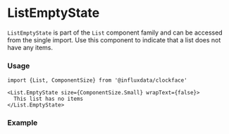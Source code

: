 # ListEmptyState

`ListEmptyState` is part of the `List` component family and can be accessed from the single import. Use this component to indicate that a list does not have any items.

### Usage

```tsx
import {List, ComponentSize} from '@influxdata/clockface'
```

```tsx
<List.EmptyState size={ComponentSize.Small} wrapText={false}>
  This list has no items
</List.EmptyState>
```

### Example

<!-- STORY -->

<!-- STORY HIDE START -->

<!-- STORY HIDE END -->

<!-- PROPS -->
